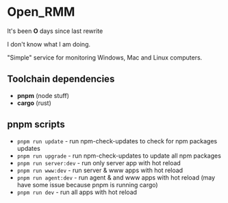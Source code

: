# Open_RMM

It's been **O** days since last rewrite

I don't know what I am doing.

"Simple" service for monitoring Windows, Mac and Linux computers.

## Toolchain dependencies

- **pnpm** (node stuff)
- **cargo** (rust)

## pnpm scripts

- `pnpm run update` - run npm-check-updates to check for npm packages updates
- `pnpm run upgrade` - run npm-check-updates to update all npm packages
- `pnpm run server:dev` - run only server app with hot reload
- `pnpm run www:dev` - run server & www apps with hot reload
- `pnpm run agent:dev` - run agent & and www apps with hot reload (may have some issue because pnpm is running cargo)
- `pnpm run dev` - run all apps with hot reload
